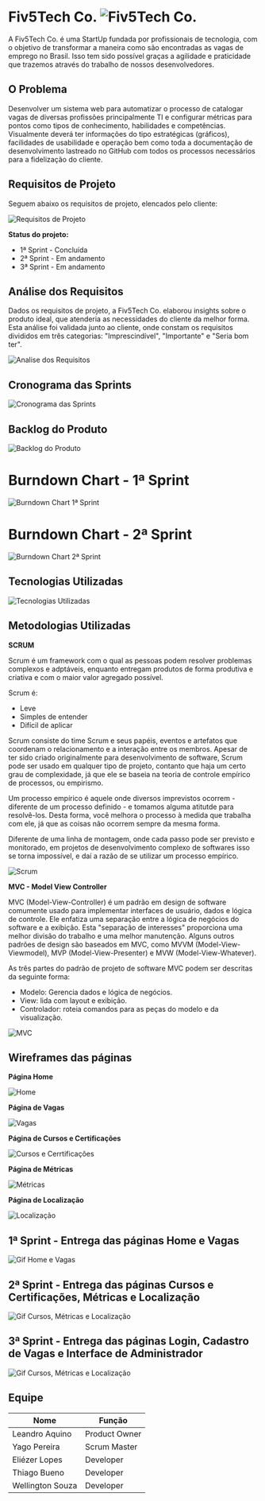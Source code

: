 # **Fiv5Tech Co.** ![Fiv5Tech Co.](./readme/logo-fivetech-azul-pequeno.png "Fiv5Tech Co.")

A Fiv5Tech Co. é uma StartUp fundada por profissionais de tecnologia, com o objetivo de transformar a maneira como são encontradas as vagas de emprego no Brasil. Isso tem sido possível graças a agilidade e praticidade que trazemos através do trabalho de nossos desenvolvedores.


## **O Problema**

Desenvolver um sistema web para automatizar o processo de catalogar vagas de diversas profissões principalmente TI e configurar métricas para pontos como tipos de conhecimento, habilidades e competências. Visualmente deverá ter informações do tipo estratégicas (gráficos), facilidades de usabilidade e operação bem como toda a documentação de desenvolvimento lastreado no GitHub com todos os processos necessários para a fidelização do cliente.

## **Requisitos de Projeto**

Seguem abaixo os requisitos de projeto, elencados pelo cliente:

![Requisitos de Projeto](./readme/requisitos-de-projeto.png "Requisitos de Projeto")

**Status do projeto:**
- 1ª Sprint - Concluída 
- 2ª Sprint - Em andamento
- 3ª Sprint - Em andamento

## **Análise dos Requisitos**

Dados os requisitos de projeto, a Fiv5Tech Co. elaborou insights sobre o produto ideal, que atenderia as necessidades do cliente da melhor forma. Esta análise foi validada junto ao cliente, onde constam os requisitos divididos em três categorias: "Imprescindível", "Importante" e "Seria bom ter".

![Analise dos Requisitos](./readme/analise-dos-requisitos.png "Analise dos Requisitos")

## **Cronograma das Sprints**

![Cronograma das Sprints](./readme/cronograma-das-sprints.png "Cronograma das Sprints")

## **Backlog do Produto**

![Backlog do Produto](./readme/backlog-do-produto.png "Backlog do Produto")


# **Burndown Chart - 1ª Sprint**

![Burndown Chart 1ª Sprint](./readme/burndown-chart-1sprint.png "Burndown Chart 1ª Sprint")

# **Burndown Chart - 2ª Sprint**

![Burndown Chart 2ª Sprint](./readme/burndown-chart-2sprint.png "Burndown Chart 2ª Sprint")

## **Tecnologias Utilizadas**

![Tecnologias Utilizadas](./readme/tecnologias-utilizadas.png "Tecnologias Utilizadas")

## **Metodologias Utilizadas**

**SCRUM**

Scrum é um framework com o qual as pessoas podem resolver problemas complexos e adptáveis, enquanto entregam produtos de forma produtiva e criativa e com o maior valor agregado possível.

Scrum é:

* Leve
* Simples de entender
* Difícil de aplicar

Scrum consiste do time Scrum e seus papéis, eventos e artefatos que coordenam o relacionamento e a interação entre os membros. Apesar de ter sido criado originalmente para desenvolvimento de software, Scrum pode ser usado em qualquer tipo de projeto, contanto que haja um certo grau de complexidade, já que ele se baseia na teoria de controle empírico de processos, ou empirismo.

Um processo empírico é aquele onde diversos imprevistos ocorrem - diferente de um processo definido - e tomamos alguma atitutde para resolvê-los. Desta forma, você melhora o processo à medida que trabalha com ele, já que as coisas não ocorrem sempre da mesma forma. 

Diferente de uma linha de montagem, onde cada passo pode ser previsto e monitorado, em projetos de desenvolvimento complexo de softwares isso se torna impossível, e daí a razão de se utilizar um processo empírico.

![Scrum](./readme/scrum.png "Scrum")

**MVC - Model View Controller**

MVC (Model-View-Controller) é um padrão em design de software comumente usado para implementar interfaces de usuário, dados e lógica de controle. Ele enfatiza uma separação entre a lógica de negócios do software e a exibição. Esta "separação de interesses" proporciona uma melhor divisão do trabalho e uma melhor manutenção. Alguns outros padrões de design são baseados em MVC, como MVVM (Model-View-Viewmodel), MVP (Model-View-Presenter) e MVW (Model-View-Whatever).

As três partes do padrão de projeto de software MVC podem ser descritas da seguinte forma:

* Modelo: Gerencia dados e lógica de negócios.
* View: lida com layout e exibição.
* Controlador: roteia comandos para as peças do modelo e da visualização.

![MVC](./readme/mvc.png "MVC")

## **Wireframes das páginas**

**Página Home**

![Home](./readme/wf-home.png "Home")

**Página de Vagas**

![Vagas](./readme/wf-vagas.png "Vagas")

**Página de Cursos e Certificações**

![Cursos e Cerrtificações](./readme/wf-cursos.png "Cursos e Cerrtificações")

**Página de Métricas**

![Métricas](./readme/wf-metricas.png "Métricas")

**Página de Localização**

![Localização](./readme/wf-localizacao.png "Localização")

## **1ª Sprint - Entrega das páginas Home e Vagas**

![Gif Home e Vagas](./readme/gif-home-vagas.gif "Gif Home e Vagas")

## **2ª Sprint - Entrega das páginas Cursos e Certificações, Métricas e Localização**

![Gif Cursos, Métricas e Localização](./readme/cursos-metricas-localização.gif "Gif Cursos, Métricas e Localização")

## **3ª Sprint - Entrega das páginas Login, Cadastro de Vagas e Interface de Administrador**

![Gif Cursos, Métricas e Localização](./readme/cadastro-login-interfaceadm.gif "Gif Cursos, Métricas e Localização")

## **Equipe**

| Nome | Função |
   |---|---|
| Leandro Aquino | Product Owner |
| Yago Pereira | Scrum Master| 
| Eliézer Lopes | Developer |
| Thiago Bueno | Developer | 
| Wellington Souza | Developer |